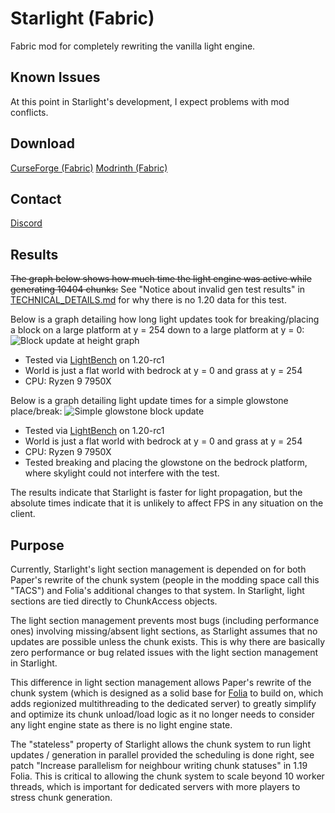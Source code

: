 Starlight (Fabric)
==
Fabric mod for completely rewriting the vanilla light engine.

## Known Issues
At this point in Starlight's development, I expect problems with mod conflicts.

## Download
[CurseForge (Fabric)](https://www.curseforge.com/minecraft/mc-mods/starlight)
[Modrinth (Fabric)](https://modrinth.com/mod/starlight)

## Contact
[Discord](https://discord.gg/tuinity)

## Results
~~The graph below shows how much time the light engine was active while generating 10404 chunks:~~
See "Notice about invalid gen test results" in [TECHNICAL_DETAILS.md](TECHNICAL_DETAILS.md) 
for why there is no 1.20 data for this test.

Below is a graph detailing how long light updates took for breaking/placing
a block on a large platform at y = 254 down to a large platform at y = 0:
![Block update at height graph](https://i.imgur.com/ZQx7Ek0.png)
- Tested via [LightBench](https://github.com/Spottedleaf/lightbench) on 1.20-rc1
- World is just a flat world with bedrock at y = 0 and grass at y = 254
- CPU: Ryzen 9 7950X

Below is a graph detailing light update times for a simple glowstone
place/break:
![Simple glowstone block update](https://i.imgur.com/MrA2PQk.png)
- Tested via [LightBench](https://github.com/Spottedleaf/lightbench) on 1.20-rc1
- World is just a flat world with bedrock at y = 0 and grass at y = 254
- CPU: Ryzen 9 7950X
- Tested breaking and placing the glowstone on the bedrock platform,
  where skylight could not interfere with the test.

The results indicate that Starlight is faster for light propagation, but 
the absolute times indicate that it is unlikely to affect FPS in any
situation on the client.

## Purpose
Currently, Starlight's light section management is depended on for both Paper's rewrite
of the chunk system (people in the modding space call this "TACS") and Folia's additional
changes to that system. In Starlight, light sections are tied directly to ChunkAccess objects.

The light section management prevents most bugs (including performance ones)
involving missing/absent light sections, as Starlight assumes that no updates
are possible unless the chunk exists. This is why there are basically zero performance or bug related
issues with the light section management in Starlight. 

This difference in light section management allows Paper's rewrite of the chunk system (which is designed
as a solid base for [Folia](https://github.com/PaperMC/Folia) to build on, which adds regionized multithreading
to the dedicated server) to greatly simplify and optimize its chunk unload/load logic as it no longer needs to
consider any light engine state as there is no light engine state.

The "stateless" property of Starlight allows the chunk system to run light updates / generation
in parallel provided the scheduling is done right, see patch "Increase parallelism for neighbour writing chunk statuses"
in 1.19 Folia. This is critical to allowing the chunk system to scale beyond 10 worker threads,
which is important for dedicated servers with more players to stress chunk generation.